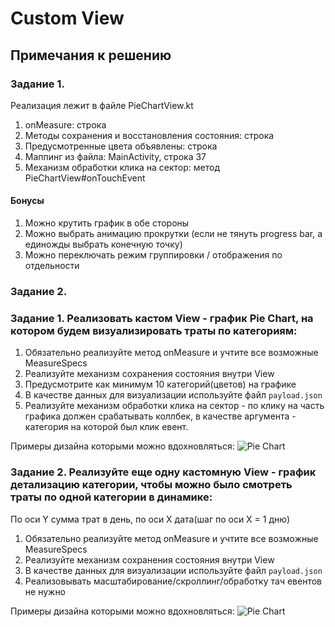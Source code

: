 # Custom View

## Примечания к решению
### Задание 1.
Реализация лежит в файле PieChartView.kt
1. onMeasure: строка 
2. Методы сохранения и восстановления состояния: строка 
3. Предусмотренные цвета объявлены: строка 
4. Маппинг из файла: MainActivity, строка 37
5. Механизм обработки клика на сектор: метод PieChartView#onTouchEvent

#### Бонусы
1. Можно крутить график в обе стороны
2. Можно выбрать анимацию прокрутки (если не тянуть progress bar, а единожды выбрать конечную точку)
3. Можно переключать режим группировки / отображения по отдельности

### Задание 2.


### Задание 1. Реализовать кастом View - график Pie Chart, на котором будем визуализировать траты по категориям:

1. Обязательно реализуйте метод onMeasure и учтите все возможные MeasureSpecs
2. Реализуйте механизм сохранения состояния внутри View
3. Предусмотрите как минимум 10 категорий(цветов) на графике
4. В качестве данных для визуализации используйте файл `payload.json`
5. Реализуйте механизм обработки клика на сектор - по клику на часть графика должен срабатывать коллбек, в качестве аргумента - категория на которой был клик евент.

Примеры дизайна которыми можно вдохновляться:
![Pie Chart](art/first.png)

### Задание 2. Реализуйте еще одну кастомную View - график детализацию категории, чтобы можно было смотреть траты по одной категории в динамике:

По оси Y сумма трат в день, по оси Х дата(шаг по оси Х = 1 дню)

1. Обязательно реализуйте метод onMeasure и учтите все возможные MeasureSpecs
2. Реализуйте механизм сохранения состояния внутри View
3. В качестве данных для визуализации используйте файл `payload.json`
4. Реализовывать масштабирование/скроллинг/обработку тач евентов не нужно

Примеры дизайна которыми можно вдохновляться:
![Pie Chart](art/second.png)



